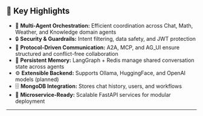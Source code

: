 ## 🔹 Key Highlights

- 🧩 **Multi-Agent Orchestration:** Efficient coordination across Chat, Math, Weather, and Knowledge domain agents  
- 🔒 **Security & Guardrails:** Intent filtering, data safety, and JWT protection  
- 🔗 **Protocol-Driven Communication:** A2A, MCP, and AG_UI ensure structured and conflict-free collaboration  
- 🧠 **Persistent Memory:** LangGraph + Redis manage shared conversation state across agents  
- ⚙️ **Extensible Backend:** Supports Ollama, HuggingFace, and OpenAI models (planned)  
- 🗄️ **MongoDB Integration:** Stores chat history, users, and workflows  
- 🚀 **Microservice-Ready:** Scalable FastAPI services for modular deployment  
---